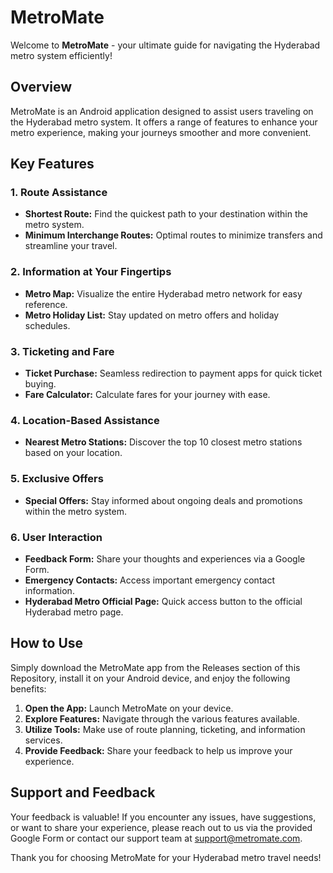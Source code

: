 # MetroMate

Welcome to **MetroMate** - your ultimate guide for navigating the Hyderabad metro system efficiently!

## Overview

MetroMate is an Android application designed to assist users traveling on the Hyderabad metro system. It offers a range of features to enhance your metro experience, making your journeys smoother and more convenient.

## Key Features

### 1. Route Assistance
- **Shortest Route:** Find the quickest path to your destination within the metro system.
- **Minimum Interchange Routes:** Optimal routes to minimize transfers and streamline your travel.

### 2. Information at Your Fingertips
- **Metro Map:** Visualize the entire Hyderabad metro network for easy reference.
- **Metro Holiday List:** Stay updated on metro offers and holiday schedules.

### 3. Ticketing and Fare
- **Ticket Purchase:** Seamless redirection to payment apps for quick ticket buying.
- **Fare Calculator:** Calculate fares for your journey with ease.

### 4. Location-Based Assistance
- **Nearest Metro Stations:** Discover the top 10 closest metro stations based on your location.

### 5. Exclusive Offers
- **Special Offers:** Stay informed about ongoing deals and promotions within the metro system.

### 6. User Interaction
- **Feedback Form:** Share your thoughts and experiences via a Google Form.
- **Emergency Contacts:** Access important emergency contact information.
- **Hyderabad Metro Official Page:** Quick access button to the official Hyderabad metro page.

## How to Use

Simply download the MetroMate app from the Releases section of this Repository, install it on your Android device, and enjoy the following benefits:

1. **Open the App:** Launch MetroMate on your device.
2. **Explore Features:** Navigate through the various features available.
3. **Utilize Tools:** Make use of route planning, ticketing, and information services.
4. **Provide Feedback:** Share your feedback to help us improve your experience.

## Support and Feedback

Your feedback is valuable! If you encounter any issues, have suggestions, or want to share your experience, please reach out to us via the provided Google Form or contact our support team at [support@metromate.com](mailto:nagavikram.joga@gmail.com).

Thank you for choosing MetroMate for your Hyderabad metro travel needs!
